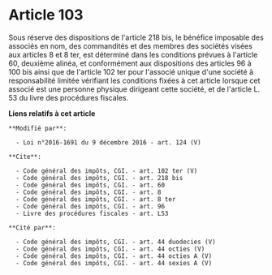 # Article 103

Sous réserve des dispositions de l'article 218 bis, le bénéfice imposable des associés en nom, des commandités et des membres
des sociétés visées aux articles 8 et 8 ter, est déterminé dans les conditions prévues à l'article 60, deuxième alinéa, et
conformément aux dispositions des articles 96 à 100 bis ainsi que de l'article 102 ter pour l'associé unique d'une société à
responsabilité limitée vérifiant les conditions fixées à cet article lorsque cet associé est une personne physique dirigeant
cette société, et de l'article L. 53 du livre des procédures fiscales.

**Liens relatifs à cet article**

	**Modifié par**:

	  - Loi n°2016-1691 du 9 décembre 2016 - art. 124 (V)

	**Cite**:

	  - Code général des impôts, CGI. - art. 102 ter (V)
	  - Code général des impôts, CGI. - art. 218 bis
	  - Code général des impôts, CGI. - art. 60
	  - Code général des impôts, CGI. - art. 8
	  - Code général des impôts, CGI. - art. 8 ter
	  - Code général des impôts, CGI. - art. 96
	  - Livre des procédures fiscales - art. L53

	**Cité par**:

	  - Code général des impôts, CGI. - art. 44 duodecies (V)
	  - Code général des impôts, CGI. - art. 44 octies (V)
	  - Code général des impôts, CGI. - art. 44 octies A (V)
	  - Code général des impôts, CGI. - art. 44 sexies A (V)
